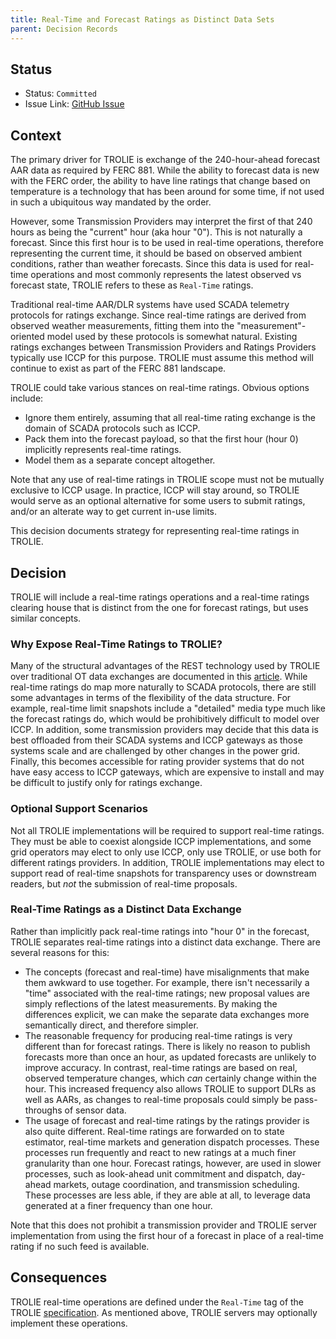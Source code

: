 ```yaml
---
title: Real-Time and Forecast Ratings as Distinct Data Sets
parent: Decision Records
---
```


## Status

* Status: `Committed`
* Issue Link: [GitHub Issue](https://github.com/trolie/spec/issues/100)

## Context
The primary driver for TROLIE is exchange of the 240-hour-ahead forecast AAR data as required by FERC 881.  While the ability to forecast data is new with the FERC order, the ability to have line ratings that change based on temperature is a technology that has been around for some time, if not used in such a ubiquitous way mandated by the order.  

However, some Transmission Providers may interpret the first of that 240 hours as being the "current" hour (aka hour "0").  This is not naturally a forecast.  Since this first hour is to be used in real-time operations, therefore representing the current time, it should be based on observed ambient conditions, rather than weather forecasts.  Since this data is used for real-time operations and most commonly represents the latest observed vs forecast state, TROLIE refers to these as `Real-Time` ratings.  

Traditional real-time AAR/DLR systems have used SCADA telemetry protocols for ratings exchange.  Since real-time ratings are derived from observed weather measurements, fitting them into the "measurement"-oriented model used by these protocols is somewhat natural.  Existing ratings exchanges between Transmission Providers and Ratings Providers typically use ICCP for this purpose.  TROLIE must assume this method will continue to exist as part of the FERC 881 landscape.  

TROLIE could take various stances on real-time ratings.  Obvious options include:

* Ignore them entirely, assuming that all real-time rating exchange is the domain of SCADA protocols such as ICCP.  
* Pack them into the forecast payload, so that the first hour (hour 0) implicitly represents real-time ratings.  
* Model them as a separate concept altogether.  

Note that any use of real-time ratings in TROLIE scope must not be mutually exclusive to ICCP usage.  In practice, ICCP will stay around, so TROLIE would serve as an optional alternative for some users to submit ratings, and/or an alterate way to get current in-use limits.  

This decision documents strategy for representing real-time ratings in TROLIE.  

## Decision
TROLIE will include a real-time ratings operations and a real-time ratings clearing house that is distinct from the one for forecast ratings, but uses similar concepts.  

### Why Expose Real-Time Ratings to TROLIE?
Many of the structural advantages of the REST technology used by TROLIE over traditional OT data exchanges are documented in this [article](../articles/trolie-for-ems-and-ot.md).  While real-time ratings do map more naturally to SCADA protocols, there are still some advantages in terms of the flexibility of the data structure.  For example, real-time limit snapshots include a "detailed" media type much like the forecast ratings do, which would be prohibitively difficult to model over ICCP.  In addition, some transmission providers may decide that this data is best offloaded from their SCADA systems and ICCP gateways as those systems scale and are challenged by other changes in the power grid.  Finally, this becomes accessible for rating provider systems that do not have easy access to ICCP gateways, which are expensive to install and may be difficult to justify only for ratings exchange.  

### Optional Support Scenarios
Not all TROLIE implementations will be required to support real-time ratings.  They must be able to coexist alongside ICCP implementations, and some grid operators may elect to only use ICCP, only use TROLIE, or use both for different ratings providers.  In addition, TROLIE implementations may elect to support read of real-time snapshots for transparency uses or downstream readers, but *not* the submission of real-time proposals.  

### Real-Time Ratings as a Distinct Data Exchange
Rather than implicitly pack real-time ratings into "hour 0" in the forecast, TROLIE separates real-time ratings into a distinct data exchange.  There are several reasons for this:

* The concepts (forecast and real-time) have misalignments that make them awkward to use together.  For example, there isn't necessarily a "time" associated with the real-time ratings; new proposal values are simply reflections of the latest measurements.  By making the differences explicit, we can make the separate data exchanges more semantically direct, and therefore simpler.  
* The reasonable frequency for producing real-time ratings is very different than for forecast ratings.  There is likely no reason to publish forecasts more than once an hour, as updated forecasts are unlikely to improve accuracy.  In contrast, real-time ratings are based on real, observed temperature changes, which _can_ certainly change within the hour.  This increased frequency also allows TROLIE to support DLRs as well as AARs, as changes to real-time proposals could simply be pass-throughs of sensor data.  
* The usage of forecast and real-time ratings by the ratings provider is also quite different.  Real-time ratings are forwarded on to state estimator, real-time markets and generation dispatch processes.  These processes run frequently and react to new ratings at a much finer granularity than one hour.  Forecast ratings, however, are used in slower processes, such as look-ahead unit commitment and dispatch, day-ahead markets, outage coordination, and transmission scheduling.  These processes are less able, if they are able at all, to leverage data generated at a finer frequency than one hour.  

Note that this does not prohibit a transmission provider and TROLIE server implementation from using the first hour of a forecast in place of a real-time rating if no such feed is available.  


## Consequences
TROLIE real-time operations are defined under the `Real-Time` tag of the TROLIE [specification](https://trolie.energy/spec#tag/Real-Time).  As mentioned above, TROLIE servers may optionally implement these operations.  
